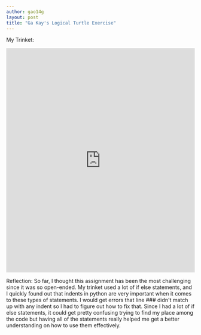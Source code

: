 ```yaml
---
author: gao14g
layout: post
title: "Ga Kay's Logical Turtle Exercise"
---
```


My Trinket:
<iframe src="https://trinket.io/embed/python/ec93df36a3" width="100%" height="600" frameborder="0" marginwidth="0" marginheight="0" allowfullscreen></iframe>

Reflection:
So far, I thought this assignment has been the most challenging since it was so open-ended. My trinket used a lot of if else statements, and I quickly found out that indents in python are very important when it comes to these types of statements. I would get errors that line ### didn't match up with any indent so I had to figure out how to fix that. Since I had a lot of if else statements, it could get pretty confusing trying to find my place among the code but having all of the statements really helped me get a better understanding on how to use them effectively.
